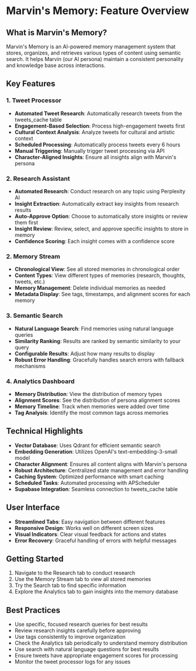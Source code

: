# Marvin's Memory: Feature Overview

## What is Marvin's Memory?

Marvin's Memory is an AI-powered memory management system that stores, organizes, and retrieves various types of content using semantic search. It helps Marvin (our AI persona) maintain a consistent personality and knowledge base across interactions.

## Key Features

### 1. Tweet Processor

- **Automated Tweet Research**: Automatically research tweets from the tweets_cache table
- **Engagement-Based Selection**: Process high-engagement tweets first
- **Cultural Context Analysis**: Analyze tweets for cultural and artistic context
- **Scheduled Processing**: Automatically process tweets every 6 hours
- **Manual Triggering**: Manually trigger tweet processing via API
- **Character-Aligned Insights**: Ensure all insights align with Marvin's persona

### 2. Research Assistant

- **Automated Research**: Conduct research on any topic using Perplexity AI
- **Insight Extraction**: Automatically extract key insights from research results
- **Auto-Approve Option**: Choose to automatically store insights or review them first
- **Insight Review**: Review, select, and approve specific insights to store in memory
- **Confidence Scoring**: Each insight comes with a confidence score

### 2. Memory Stream

- **Chronological View**: See all stored memories in chronological order
- **Content Types**: View different types of memories (research, thoughts, tweets, etc.)
- **Memory Management**: Delete individual memories as needed
- **Metadata Display**: See tags, timestamps, and alignment scores for each memory

### 3. Semantic Search

- **Natural Language Search**: Find memories using natural language queries
- **Similarity Ranking**: Results are ranked by semantic similarity to your query
- **Configurable Results**: Adjust how many results to display
- **Robust Error Handling**: Gracefully handles search errors with fallback mechanisms

### 4. Analytics Dashboard

- **Memory Distribution**: View the distribution of memory types
- **Alignment Scores**: See the distribution of persona alignment scores
- **Memory Timeline**: Track when memories were added over time
- **Tag Analysis**: Identify the most common tags across memories

## Technical Highlights

- **Vector Database**: Uses Qdrant for efficient semantic search
- **Embedding Generation**: Utilizes OpenAI's text-embedding-3-small model
- **Character Alignment**: Ensures all content aligns with Marvin's persona
- **Robust Architecture**: Centralized state management and error handling
- **Caching System**: Optimized performance with smart caching
- **Scheduled Tasks**: Automated processing with APScheduler
- **Supabase Integration**: Seamless connection to tweets_cache table

## User Interface

- **Streamlined Tabs**: Easy navigation between different features
- **Responsive Design**: Works well on different screen sizes
- **Visual Indicators**: Clear visual feedback for actions and states
- **Error Recovery**: Graceful handling of errors with helpful messages

## Getting Started

1. Navigate to the Research tab to conduct research
2. Use the Memory Stream tab to view all stored memories
3. Try the Search tab to find specific information
4. Explore the Analytics tab to gain insights into the memory database

## Best Practices

- Use specific, focused research queries for best results
- Review research insights carefully before approving
- Use tags consistently to improve organization
- Check the Analytics tab periodically to understand memory distribution
- Use search with natural language questions for best results
- Ensure tweets have appropriate engagement scores for processing
- Monitor the tweet processor logs for any issues
